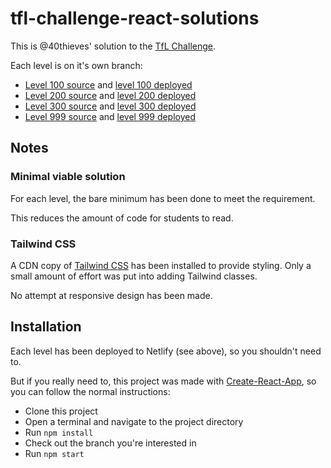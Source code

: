 # tfl-challenge-react-solutions

This is @40thieves' solution to the [TfL Challenge]().

Each level is on it's own branch:

- [Level 100 source]() and [level 100 deployed]()
- [Level 200 source]() and [level 200 deployed]()
- [Level 300 source]() and [level 300 deployed]()
- [Level 999 source]() and [level 999 deployed]()

## Notes

### Minimal viable solution

For each level, the bare minimum has been done to meet the requirement.

This reduces the amount of code for students to read.

### Tailwind CSS

A CDN copy of [Tailwind CSS](https://tailwindcss.com/) has been installed to provide styling. Only a small amount of effort was put into adding Tailwind classes.

No attempt at responsive design has been made.

## Installation

Each level has been deployed to Netlify (see above), so you shouldn't need to.

But if you really need to, this project was made with [Create-React-App](http://create-react-app.dev/), so you can follow the normal instructions:

- Clone this project
- Open a terminal and navigate to the project directory
- Run `npm install`
- Check out the branch you're interested in
- Run `npm start`
